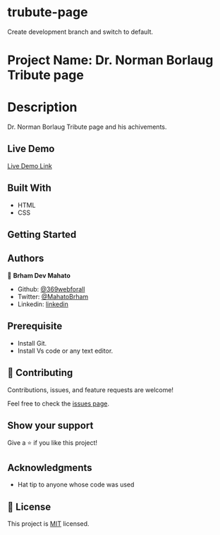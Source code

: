 # trubute-page

Create development branch and switch to default.

# Project Name: Dr. Norman Borlaug Tribute page

# Description

Dr. Norman Borlaug Tribute page and his achivements.

## Live Demo

[Live Demo Link](https://astounding-syrniki-7c075b.netlify.app/)

## Built With

- HTML
- CSS

## Getting Started

## Authors

👤 **Brham Dev Mahato**

- Github: [@369webforall](https://github.com/369webforall)
- Twitter: [@MahatoBrham](https://twitter.com/MahatoBrham)
- Linkedin: [linkedin](https://www.linkedin.com/in/dev1980/)

## Prerequisite

- Install Git.
- Install Vs code or any text editor.

## 🤝 Contributing

Contributions, issues, and feature requests are welcome!

Feel free to check the [issues page](../../issues/).

## Show your support

Give a ⭐️ if you like this project!

## Acknowledgments

- Hat tip to anyone whose code was used

## 📝 License

This project is [MIT](./MIT.md) licensed.
